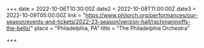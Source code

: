 +++
date = 2022-10-06T10:30:00Z
date2 = 2022-10-08T11:00:00Z
date3 = 2022-10-09T05:00:00Z
link = "https://www.philorch.org/performances/our-season/events-and-tickets/2022-23-season/verizon-hall/rachmaninoffs-the-bells/"
place = "Philadelphia, PA"
title = "The Philadelphia Orchestra"

+++
